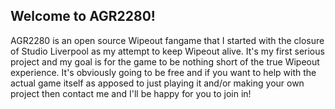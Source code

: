 ## Welcome to AGR2280!

AGR2280 is an open source Wipeout fangame that I started with the closure of Studio Liverpool as my attempt to keep Wipeout alive. It's my first serious project and my goal is for the game to be nothing short of the true Wipeout experience. It's obviously going to be free and if you want to help with the actual game itself as apposed to just playing it and/or making your own project then contact me and I'll be happy for you to join in!
